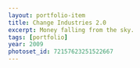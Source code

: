 ```yaml
---
layout: portfolio-item
title: Change Industries 2.0
excerpt: Money falling from the sky.
tags: [portfolio]
year: 2009
photoset_id: 72157623251522667
---
```

